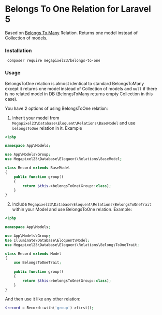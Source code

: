 Belongs To One Relation for Laravel 5
=====================================

Based on [Belongs To Many](https://laravel.com/docs/5.3/eloquent-relationships#defining-relationships) Relation. Returns one model instead of Collection of models.

### Installation

``` composer require megapixel23/belongs-to-one```

### Usage

BelongsToOne relation is almost identical to standard BelongsToMany except it returns one model instead of Collection of models and ```null``` if there is no related model in DB (BelongsToMany returns empty Collection in this case).

You have 2 options of using BelongsToOne relation:

1. Inherit your model from ```Megapixel23\Database\Eloquent\Relations\BaseModel``` and use ```belongsToOne``` relation in it. Example

```php
<?php

namespace App\Models;

use App\Models\Group;
use Megapixel23\Database\Eloquent\Relations\BaseModel;

class Record extends BaseModel
{
    public function group()
    {
        return $this->belongsToOne(Group::class);
    }
}
```

2. Include ```Megapixel23\Database\Eloquent\Relations\BelongsToOneTrait``` within your Model and use BelongsToOne relation. Example:

```php
<?php

namespace App\Models;

use App\Models\Group;
Use Illuminate\Database\Eloquent\Model;
use Megapixel23\Database\Eloquent\Relations\BelongsToOneTrait;

class Record extends Model
{
    use BelongsToOneTrait;
    
    public function group()
    {
        return $this->belongsToOne(Group::class);
    }
}
```

And then use it like any other relation:
```php
$record = Record::with('group')->first();
```